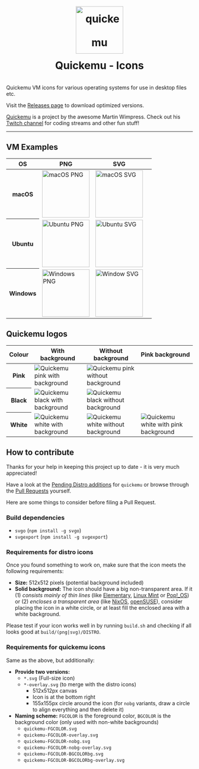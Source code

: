 <h1 align="center" style="line-height: 64px">
  <img src="quickemu.png" alt="quickemu" width="128" />
  <br />
  Quickemu - Icons
</h1>

Quickemu VM icons for various operating systems for use in desktop files etc.

Visit the [Releases page](https://github.com/Lukewh/quickemu-icons/releases) to download optimized versions.

[Quickemu](https://github.com/wimpysworld/quickemu) is a project by the awesome Martin Wimpress.
Check out his [Twitch channel](https://twitch.tv/wimpysworld) for coding streams and other fun stuff!

<hr />

## VM Examples

<table>
	<thead>
		<tr>
			<th>OS</th>
			<th>PNG</th>
			<th>SVG</th>
			<th></th>
		</tr>
	</thead>
	<tbody>
		<tr>
			<th><b>macOS</b></th>
			<td><img src="examples/macos.png" alt="macOS PNG" width="128"/></td>
			<td><img src="examples/macos.svg" alt="macOS SVG" width="128"/></td>
		</tr>
		<tr>
			<th><b>Ubuntu</b></th>
			<td><img src="examples/ubuntu.png" alt="Ubuntu PNG" width="128"/></td>
			<td><img src="examples/ubuntu.svg" alt="Ubuntu SVG" width="128"/></td>
		</tr>
		<tr>
			<th><b>Windows</b></th>
			<td><img src="examples/windows.png" alt="Windows PNG" width="128"/></td>
			<td><img src="examples/windows.svg" alt="Window SVG" width="128"/></td>
		</tr>
   	</tbody>
</table>

## Quickemu logos

<table>
	<thead>
		<tr>
			<th>Colour</th>
			<th>With background</th>
			<th>Without background</th>
			<th>Pink background</th>
    </tr>
	</thead>
	<tbody>
		<tr>
			<th>Pink</th>
			<td><img src="src/quickemu-icons/quickemu-pink.svg" alt="Quickemu pink with background" /></td>
			<td><img src="src/quickemu-icons/quickemu-pink-nobg.svg" alt="Quickemu pink without background" /></td>
			<td></td>
		</tr>
		<tr>
			<th>Black</th>
			<td><img src="src/quickemu-icons/quickemu-black.svg" alt="Quickemu black with background" /></td>
			<td><img src="src/quickemu-icons/quickemu-black-nobg.svg" alt="Quickemu black without background" /></td>
			<td></td>
		</tr>
		<tr>
			<th>White</th>
			<td><img src="src/quickemu-icons/quickemu-white.svg" alt="Quickemu white with background" /></td>
			<td><img src="src/quickemu-icons/quickemu-white-nobg.svg" alt="Quickemu white without background" /></td>
			<td><img src="src/quickemu-icons/quickemu-white-pinkbg.svg" alt="Quickemu white with pink background" /></td>
		</tr>
		<tr>
		</tr>
	</tbody>
</table>

## How to contribute

Thanks for your help in keeping this project up to date - it is very much appreciated!

Have a look at the [Pending Distro additions](https://github.com/Lukewh/quickemu-icons/issues/12) for `quickemu`
or browse through the [Pull Requests](https://github.com/wimpysworld/quickemu/pulls) yourself.

Here are some things to consider before filing a Pull Request.

### Build dependencies

- `svgo` (`npm install -g svgo`)
- `svgexport` (`npm install -g svgexport`)

### Requirements for distro icons

Once you found something to work on, make sure that the icon meets the following requirements:

- **Size:** 512x512 pixels (potential background included)
- **Solid background:** The icon should have a big non-transparent area.
  If it (1) *consists mainly of thin lines* (like [Elementary](src/distro-icons/elementary.svg), [Linux Mint](src/distro-icons/linuxmint.svg) or [Pop!_OS](src/distro-icons/popos.svg))
  or (2) *encloses a transparent area* (like [NixOS](src/distro-icons/nixos.svg), [openSUSE](src/distro-icons/opensuse.svg)),
  consider placing the icon in a white circle, or at least fill the enclosed area with a white background.

Please test if your icon works well in by running `build.sh` and checking if all looks good at `build/(png|svg)/DISTRO`.

### Requirements for quickemu icons

Same as the above, but additionally:

- **Provide two versions:**
  - `*.svg` (Full-size icon)
  - `*-overlay.svg` (to merge with the distro icons)
    - 512x512px canvas
    - Icon is at the bottom right
    - 155x155px circle around the icon (for `nobg` variants, draw a circle to align everything and then delete it)
- **Naming scheme:** `FGCOLOR` is the foreground color, `BGCOLOR` is the background color (only used with non-white backgrounds)
  - `quickemu-FGCOLOR.svg`
  - `quickemu-FGCOLOR-overlay.svg`
  - `quickemu-FGCOLOR-nobg.svg`
  - `quickemu-FGCOLOR-nobg-overlay.svg`
  - `quickemu-FGCOLOR-BGCOLORbg.svg`
  - `quickemu-FGCOLOR-BGCOLORbg-overlay.svg`
